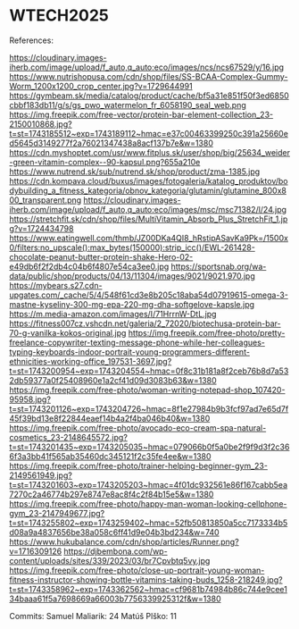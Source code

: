 ﻿# WTECH2025
References:

https://cloudinary.images-iherb.com/image/upload/f_auto,q_auto:eco/images/ncs/ncs67529/y/16.jpg
https://www.nutrishopusa.com/cdn/shop/files/SS-BCAA-Complex-Gummy-Worm_1200x1200_crop_center.jpg?v=1729644991
https://gymbeam.sk/media/catalog/product/cache/bf5a31e851f50f3ed6850cbbf183db11/g/s/gs_pwo_watermelon_fr_6058190_seal_web.png
https://img.freepik.com/free-vector/protein-bar-element-collection_23-2150010868.jpg?t=st=1743185512~exp=1743189112~hmac=e37c00463399250c391a25660ed5645d3149277f2a76021347438a8acf137b7e&w=1380
https://cdn.myshoptet.com/usr/www.fitplus.sk/user/shop/big/25634_weider-green-vitamin-complex--90-kapsul.png?655a210e
https://www.nutrend.sk/sub/nutrend.sk/shop/product/zma-1385.jpg
https://cdn.kompava.cloud/buxus/images/fotogaleria/katalog_produktov/bodybuilding_a_fitness_kategoria/obnov_kategoria/glutamin/glutamine_800x800_transparent.png
https://cloudinary.images-iherb.com/image/upload/f_auto,q_auto:eco/images/msc/msc71382/l/24.jpg
https://stretchfit.sk/cdn/shop/files/MultiVitamin_Absorb_Plus_StretchFit_1.jpg?v=1724434798
https://www.eatingwell.com/thmb/JZ00DKa4QI8_hRstipASavKa9Pk=/1500x0/filters:no_upscale():max_bytes(150000):strip_icc()/EWL-261428-chocolate-peanut-butter-protein-shake-Hero-02-e49db6f2f2db4c04b6f4807e54ca3ee0.jpg
https://sportsnab.org/wa-data/public/shop/products/04/13/11304/images/9021/9021.970.jpg
https://mybears.s27.cdn-upgates.com/_cache/5/4/548f61cd3e8b205c18aba54d07919615-omega-3-mastne-kyseliny-300-mg-epa-220-mg-dha-softgelove-kapsle.jpg
https://m.media-amazon.com/images/I/71HrrnW-DtL.jpg
https://fitness007cz.vshcdn.net/galeria/2_72020/biotechusa-protein-bar-70-g-vanilka-kokos-original.jpg
https://img.freepik.com/free-photo/pretty-freelance-copywriter-texting-message-phone-while-her-colleagues-typing-keyboards-indoor-portrait-young-programmers-different-ethnicities-working-office_197531-3697.jpg?t=st=1743200954~exp=1743204554~hmac=0f8c31b181a8f2ceb76b8d7a532db59377a0f25408960e1a2cf41d09d3083b63&w=1380
https://img.freepik.com/free-photo/woman-writing-notepad-shop_107420-95958.jpg?t=st=1743201126~exp=1743204726~hmac=8f1e27984b9b3fcf97ad7e65d7f45f39bd13e8f22844eaef14b4a2f4ba046b40&w=1380
https://img.freepik.com/free-photo/avocado-eco-cream-spa-natural-cosmetics_23-2148645572.jpg?t=st=1743201435~exp=1743205035~hmac=079066b0f5a0be2f9f9d3f2c366f3a3bb41f565ab35460dc345121f2c35fe4ee&w=1380
https://img.freepik.com/free-photo/trainer-helping-beginner-gym_23-2149561949.jpg?t=st=1743201603~exp=1743205203~hmac=4f01dc932561e86f167cabb5ea7270c2a46774b297e8747e8ac8f4c2f84b15e5&w=1380
https://img.freepik.com/free-photo/happy-man-woman-looking-cellphone-gym_23-2147949677.jpg?t=st=1743255802~exp=1743259402~hmac=52fb50813850a5cc7173334b5d08a9a4837656be38a058c6ff41d9e04b3bd234&w=740
https://www.hukubalance.com/cdn/shop/articles/Runner.png?v=1716309126
https://djbembona.com/wp-content/uploads/sites/339/2023/03/br7Cpvbtq5vy.jpg
https://img.freepik.com/free-photo/close-up-portrait-young-woman-fitness-instructor-showing-bottle-vitamins-taking-buds_1258-218249.jpg?t=st=1743358962~exp=1743362562~hmac=cf9681b74984b86c744e9cee134baaa61f5a7698669a66003b7756339925312f&w=1380

Commits:
Samuel Maliarik: 24
Matúš Plško: 11
